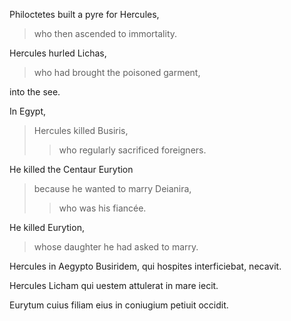 Philoctetes built a pyre for Hercules, 
>who then ascended to immortality.  

Hercules hurled Lichas,
>who had brought the poisoned garment,  

into the see.  

In Egypt,
>Hercules killed Busiris,
>>who regularly sacrificed foreigners.  

He killed the Centaur Eurytion
>because he wanted to marry Deianira,
>>who was his fiancée.  

He killed Eurytion,
>whose daughter he had asked to marry.  


Hercules in Aegypto Busiridem,
qui hospites interficiebat, necavit.

Hercules Licham 
qui uestem attulerat in mare iecit.

Eurytum cuius filiam eius in coniugium petiuit occidit.

